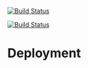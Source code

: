 [![Build Status](http://af0a64b7.ngrok.io/buildStatus/icon?job=enfold-lego&build=22)](http://af0a64b7.ngrok.io/job/enfold-lego/22/)

[![Build Status](http://af0a64b7.ngrok.io/buildStatus/icon?job=gitlab-sample)](http://af0a64b7.ngrok.io/job/gitlab-sample/)


# Deployment
